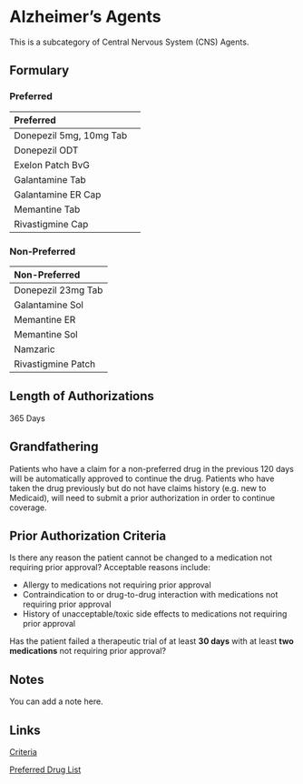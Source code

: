 # Alzheimer’s Agents

This is a subcategory of Central Nervous System (CNS) Agents.

## Formulary

### Preferred

| Preferred               |      |
| :---------------------- | ---: |
| Donepezil 5mg, 10mg Tab |      |
| Donepezil ODT           |      |
| Exelon Patch BvG        |      |
| Galantamine Tab         |      |
| Galantamine ER Cap      |      |
| Memantine Tab           |      |
| Rivastigmine Cap        |      |

### Non-Preferred

| Non-Preferred      |
| :----------------- |
| Donepezil 23mg Tab |
| Galantamine Sol    |
| Memantine ER       |
| Memantine Sol      |
| Namzaric           |
| Rivastigmine Patch |

## Length of Authorizations

365 Days

## Grandfathering

Patients who have a claim for a non-preferred drug in the previous 120 days will be automatically approved to continue the drug. Patients who have taken the drug previously but do not have claims history (e.g. new to Medicaid), will need to submit a prior authorization in order to continue coverage.

## Prior Authorization Criteria

Is there any reason the patient cannot be changed to a medication not requiring prior approval? Acceptable reasons include:

-   Allergy to medications not requiring prior approval
-   Contraindication to or drug-to-drug interaction with medications not requiring prior approval
-   History of unacceptable/toxic side effects to medications not requiring prior approval

Has the patient failed a therapeutic trial of at least **30 days** with at least **two medications** not requiring prior approval?

## Notes

You can add a note here.

## Links

[Criteria](https://pharmacy.medicaid.ohio.gov/sites/default/files/20221001_UPDL_Criteria_APPROVED.pdf#page=22)

[Preferred Drug List](https://pharmacy.medicaid.ohio.gov/sites/default/files/20221001_UPDL_APPROVED_.pdf#page=12)
